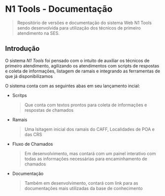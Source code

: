 # N1 Tools - Documentação
> Repositório de versões e documentação do sistema Web N1 Tools sendo desenvolvida para utilização dos técnicos de primeiro atendimento na SES.

## Introdução

O sistema _N1 Tools_ foi pensado com o intuito de auxiliar os técnicos de primeiro atendimento, agilizando os atendimentos com scripts de respostas e coleta de informações, listagem de ramais e integrando as ferramentas de que já disponibilizamos

O sistema conta com as seguintes abas em seu lançamento incial:

- Scritps
	
	> Que conta com textos prontos para coleta de informações e respostas de chamados

- Ramais
	
	> Uma lsitagem inicial dos ramais do CAFF, Localidades de POA e das CRS

- Fluxo de Chamados

	> Em desenvolvimento, mas contará com um painel interativo com todas as informações necessárias para encaminhamento de chamados

- Documentação

	> Também em desenvolvimento, contará com link para as documentações mais utilizadas da base de conhecimento